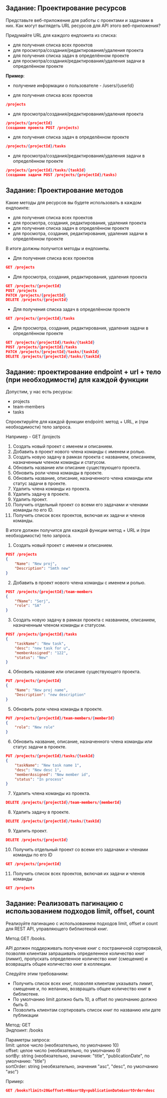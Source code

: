 
## Задание: Проектирование ресурсов

Представьте веб-приложение для работы с проектами и задачами в них. Как могут выглядеть URL ресурсов для API этого веб-приложения?  

Придумайте URL для каждого ендпоинта из списка:  
- для получения списка всех проектов  
- для просмотра/создания/редактирования/удаления проекта  
- для получения списка задач в определённом проекте  
- для просмотра/создания/редактирования/удаления задачи в определённом проекте  
  
**Пример**:
- получение информации о пользователе - /users/{userId}  

- для получения списка всех проектов
``` JSON
/projects
```
- для просмотра/создания/редактирования/удаления проекта
``` JSON
/projects/{projectId} 
(создание проекта POST /projects)
```
- для получения списка задач в определённом проекте
``` JSON
/projects/{projectId}/tasks
```
- для просмотра/создания/редактирования/удаления задачи в определённом проекте
``` JSON
/projects/{projectId}/tasks/{taskId} 
(создание задачи POST /projects/{projectId}/tasks)
```

## Задание: Проектирование методов

Какие методы для ресурсов вы будете использовать в каждом ендпоинте:  

- для получения списка всех проектов  
- для просмотра, создания, редактирования, удаления проекта  
- для получения списка задач в определённом проекте  
- для просмотра, создания, редактирования, удаления задачи в определённом проекте  
  
В итоге должны получится методы и ендпоинты.

- Для получения списка всех проектов
```JSON
GET /projects
```
- Для просмотра, создания, редактирования, удаления проекта
``` JSON
GET /projects/{projectId}
POST /projects
PATCH /projects/{projectId}
DELETE /projects/{projectId}
```
- Для получения списка задач в определённом проекте
``` JSON
GET /projects/{projectId}/tasks
```
- Для просмотра, создания, редактирования, удаления задачи в определённом проекте
```JSON
GET /projects/{projectId}/tasks/{taskId}
POST /projects/{projectId}/tasks
PATCH /projects/{projectId}/tasks/{taskId}
DELETE /projects/{projectId}/tasks/{taskId}
```

## Задание: проектирование endpoint + url + тело (при необходимости) для каждой функции

Допустим, у нас есть ресурсы:  
- projects  
- team-members  
- tasks  

Спроектируйте для каждой функции endpoint: метод + URL, и (при необходимости) тело запроса. 

Например - GET /projects  

1. Создать новый проект с именем и описанием.  
2. Добавить в проект нового члена команды с именем и ролью.  
3. Создать новую задачу в рамках проекта с названием, описанием, назначенным членом команды и статусом.  
4. Обновить название или описание существующего проекта.  
5. Обновить роли члена команды в проекте.  
6. Обновить название, описание, назначенного члена команды или статус задачи в проекте.  
7. Удалить члена команды из проекта.  
8. Удалить задачу в проекте.  
9. Удалить проект.  
10. Получить отдельный проект со всеми его задачами и членами команды по его ID.  
11. Получить список всех проектов, включая их задачи и членов команды.  
  
В итоге должен получится для каждой функции метод + URL и (при необходимости) тело запроса.  

1. Создать новый проект с именем и описанием. 
``` JSON
POST /projects
{
	"Name": "New proj",
	"Description": "Smth new"
}
```
2. Добавить в проект нового члена команды с именем и ролью.
``` JSON
POST /projects/{projectId}/team-members
{
	"fName": "Serj",
	"role": "SA"
}
```
3. Создать новую задачу в рамках проекта с названием, описанием, назначенным членом команды и статусом.  
``` JSON
POST /projects/{projectId}/tasks
{
	"taskName": "New task",
	"desc": "new task for u",
	"memberAssigned": "122",
	"status": "New"
}
```
4. Обновить название или описание существующего проекта.
``` JSON
PUT /projects/{projectId}
{
	"Name": "New proj name",
	"Description": "new description"
}
```
5. Обновить роли члена команды в проекте. 
```JSON
PUT /projects/{projectId}/team-members/{memberId}
{
	"role": "New role"
}
```
6. Обновить название, описание, назначенного члена команды или статус задачи в проекте.  
``` JSON
PUT /projects/{projectId}/tasks/{taskId}
{
	"taskName": "New task name 1",
	"desc": "New desc 1",
	"memberAssigned": "New member id",
	"status": "In process"
}
```
7. Удалить члена команды из проекта.
``` JSON
DELETE /projects/{projectId}/team-members/{memberId}
```
8. Удалить задачу в проекте.
``` JSON
DELETE /projects/{projectId}/tasks/{taskId}
```
9. Удалить проект.
``` JSON
DELETE /projects/{projectId}
```
10. Получить отдельный проект со всеми его задачами и членами команды по его ID
``` JSON
GET /projects/{projectId}
```
11. Получить список всех проектов, включая их задачи и членов команды
``` JSON
GET /projects
```


## Задание: Реализовать пагинацию с использованием подходов limit, offset, count

Реализуйте пагинацию с использованием подходов limit, offset и count для REST API, управляющего библиотекой книг.  

Метод GET /books.  

API должен поддерживать получение книг с постраничной сортировкой, позволяя клиентам запрашивать определенное количество книг  
(лимит), пропускать определенное количество книг (смещение) и возвращать общее количество книг в коллекции.  

Следуйте этим требованиям:  

- Получить список всех книг, позволяя клиентам указывать лимит, смещение и, по желанию, возвращать общее количество книг в библиотеке.  
- По умолчанию limit должно быть 10, а offset по умолчанию должно быть 0.  
- Позволить клиентам сортировать список книг по названию или дате публикации  


Метод: GET  
Эндпоинт: /books  

Параметры запроса:  
limit: целое число (необязательно, по умолчанию 10)  
offset: целое число (необязательно, по умолчанию 0)  
sortBy: string (необязательно, значения: "title", "publicationDate", по умолчанию: "title")  
sortOrder: string (необязательно, значения "asc", "desc", по умолчанию "asc")  

Пример: 
``` JSON
GET /books?limit=20&offset=40&sortBy=publicationDate&sortOrder=desc  
```

